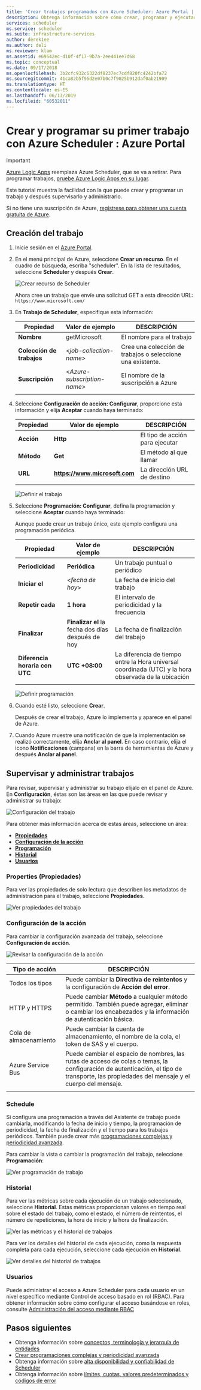 ```yaml
---
title: 'Crear trabajos programados con Azure Scheduler: Azure Portal | Microsoft Docs'
description: Obtenga información sobre cómo crear, programar y ejecutar su primer trabajo automatizado con Azure Scheduler en Azure Portal
services: scheduler
ms.service: scheduler
ms.suite: infrastructure-services
author: derek1ee
ms.author: deli
ms.reviewer: klam
ms.assetid: e69542ec-d10f-4f17-9b7a-2ee441ee7d68
ms.topic: conceptual
ms.date: 09/17/2018
ms.openlocfilehash: 3b2cfc932c6322df8237ec7cdf820fc4242bfa72
ms.sourcegitcommit: 41ca82b5f95d2e07b0c7f9025b912daf0ab21909
ms.translationtype: HT
ms.contentlocale: es-ES
ms.lasthandoff: 06/13/2019
ms.locfileid: "60532011"
---
```

# <a name="create-and-schedule-your-first-job-with-azure-scheduler---azure-portal"></a>Crear y programar su primer trabajo con Azure Scheduler : Azure Portal

> [!IMPORTANT]
> [Azure Logic Apps](../logic-apps/logic-apps-overview.md) reemplaza Azure Scheduler, que se va a retirar. Para programar trabajos, [pruebe Azure Logic Apps en su lugar](../scheduler/migrate-from-scheduler-to-logic-apps.md). 

Este tutorial muestra la facilidad con la que puede crear y programar un trabajo y después supervisarlo y administrarlo. 

Si no tiene una suscripción de Azure, <a href="https://azure.microsoft.com/free/" target="_blank">regístrese para obtener una cuenta gratuita de Azure</a>.

## <a name="create-job"></a>Creación del trabajo

1. Inicie sesión en el [Azure Portal](https://portal.azure.com/).  

1. En el menú principal de Azure, seleccione **Crear un recurso**. En el cuadro de búsqueda, escriba "scheduler". En la lista de resultados, seleccione **Scheduler** y después **Crear**.

   ![Crear recurso de Scheduler](./media/scheduler-get-started-portal/scheduler-v2-portal-marketplace-create.png)

   Ahora cree un trabajo que envíe una solicitud GET a esta dirección URL: `https://www.microsoft.com/` 

1. En **Trabajo de Scheduler**, especifique esta información:

   | Propiedad | Valor de ejemplo | DESCRIPCIÓN |
   |----------|---------------|-------------| 
   | **Nombre** | getMicrosoft | El nombre para el trabajo | 
   | **Colección de trabajos** | <*job-collection-name*> | Cree una colección de trabajos o seleccione una existente. | 
   | **Suscripción** | <*Azure-subscription-name*> | El nombre de la suscripción a Azure | 
   |||| 

1. Seleccione **Configuración de acción: Configurar**, proporcione esta información y elija **Aceptar** cuando haya terminado:

   | Propiedad | Valor de ejemplo | DESCRIPCIÓN |
   |----------|---------------|-------------| 
   | **Acción** | **Http** | El tipo de acción para ejecutar | 
   | **Método** | **Get** | El método al que llamar | 
   | **URL** | **https://www.microsoft.com** | La dirección URL de destino | 
   |||| 
   
   ![Definir el trabajo](./media/scheduler-get-started-portal/scheduler-v2-portal-action-settings.png)

1. Seleccione **Programación: Configurar**, defina la programación y seleccione **Aceptar** cuando haya terminado:

   Aunque puede crear un trabajo único, este ejemplo configura una programación periódica.

   | Propiedad | Valor de ejemplo | DESCRIPCIÓN |
   |----------|---------------|-------------| 
   | **Periodicidad** | **Periódica** | Un trabajo puntual o periódico | 
   | **Iniciar el** | <*fecha de hoy*> | La fecha de inicio del trabajo | 
   | **Repetir cada** | **1 hora** | El intervalo de periodicidad y la frecuencia | 
   | **Finalizar** | **Finalizar el** la fecha dos días después de hoy | La fecha de finalización del trabajo | 
   | **Diferencia horaria con UTC** | **UTC +08:00** | La diferencia de tiempo entre la Hora universal coordinada (UTC) y la hora observada de la ubicación | 
   |||| 

   ![Definir programación](./media/scheduler-get-started-portal/scheduler-v2-portal-recurrence-schedule.png)

1. Cuando esté listo, seleccione **Crear**.

   Después de crear el trabajo, Azure lo implementa y aparece en el panel de Azure. 

1. Cuando Azure muestre una notificación de que la implementación se realizó correctamente, elija **Anclar al panel**. En caso contrario, elija el icono **Notificaciones** (campana) en la barra de herramientas de Azure y después **Anclar al panel**.

## <a name="monitor-and-manage-jobs"></a>Supervisar y administrar trabajos

Para revisar, supervisar y administrar su trabajo elíjalo en el panel de Azure. En **Configuración**, éstas son las áreas en las que puede revisar y administrar su trabajo:

![Configuración del trabajo](./media/scheduler-get-started-portal/scheduler-v2-portal-job-overview-1.png)

Para obtener más información acerca de estas áreas, seleccione un área:

* [**Propiedades**](#properties)
* [**Configuración de la acción**](#action-settings)
* [**Programación**](#schedule)
* [**Historial**](#history)
* [**Usuarios**](#users)

<a name="properties"></a>

### <a name="properties"></a>Properties (Propiedades)

Para ver las propiedades de solo lectura que describen los metadatos de administración para el trabajo, seleccione **Propiedades**.

![Ver propiedades del trabajo](./media/scheduler-get-started-portal/scheduler-v2-portal-job-properties.png)

<a name="action-settings"></a>

### <a name="action-settings"></a>Configuración de la acción

Para cambiar la configuración avanzada del trabajo, seleccione **Configuración de acción**. 

![Revisar la configuración de la acción](./media/scheduler-get-started-portal/scheduler-v2-portal-job-action-settings.png)

| Tipo de acción | DESCRIPCIÓN | 
|-------------|-------------| 
| Todos los tipos | Puede cambiar la **Directiva de reintentos** y la configuración de **Acción del error**. | 
| HTTP y HTTPS | Puede cambiar **Método** a cualquier método permitido. También puede agregar, eliminar o cambiar los encabezados y la información de autenticación básica. | 
| Cola de almacenamiento| Puede cambiar la cuenta de almacenamiento, el nombre de la cola, el token de SAS y el cuerpo. | 
| Azure Service Bus | Puede cambiar el espacio de nombres, las rutas de acceso de colas o temas, la configuración de autenticación, el tipo de transporte, las propiedades del mensaje y el cuerpo del mensaje. | 
||| 

<a name="schedule"></a>

### <a name="schedule"></a>Schedule

Si configura una programación a través del Asistente de trabajo puede cambiarla, modificando la fecha de inicio y tiempo, la programación de periodicidad, la fecha de finalización y el tiempo para los trabajos periódicos.
También puede crear más [programaciones complejas y periodicidad avanzada](scheduler-advanced-complexity.md).

Para cambiar la vista o cambiar la programación del trabajo, seleccione **Programación**:

![Ver programación de trabajo](./media/scheduler-get-started-portal/scheduler-v2-portal-job-schedule.png)

<a name="history"></a>

### <a name="history"></a>Historial

Para ver las métricas sobre cada ejecución de un trabajo seleccionado, seleccione **Historial**. Estas métricas proporcionan valores en tiempo real sobre el estado del trabajo, como el estado, el número de reintentos, el número de repeticiones, la hora de inicio y la hora de finalización.

![Ver las métricas y el historial de trabajos](./media/scheduler-get-started-portal/scheduler-v2-portal-job-history.png)

Para ver los detalles del historial de cada ejecución, como la respuesta completa para cada ejecución, seleccione cada ejecución en **Historial**. 

![Ver detalles del historial de trabajos](./media/scheduler-get-started-portal/scheduler-v2-portal-job-history-details.png)

<a name="users"></a>

### <a name="users"></a>Usuarios

Puede administrar el acceso a Azure Scheduler para cada usuario en un nivel específico mediante Control de acceso basado en rol (RBAC). Para obtener información sobre cómo configurar el acceso basándose en roles, consulte [Administración del acceso mediante RBAC](../role-based-access-control/role-assignments-portal.md)

## <a name="next-steps"></a>Pasos siguientes

* Obtenga información sobre [conceptos, terminología y jerarquía de entidades](scheduler-concepts-terms.md)
* [Crear programaciones complejas y periodicidad avanzada](scheduler-advanced-complexity.md)
* Obtenga información sobre [alta disponibilidad y confiabilidad de Scheduler](scheduler-high-availability-reliability.md)
* Obtenga información sobre [límites, cuotas, valores predeterminados y códigos de error](scheduler-limits-defaults-errors.md)
